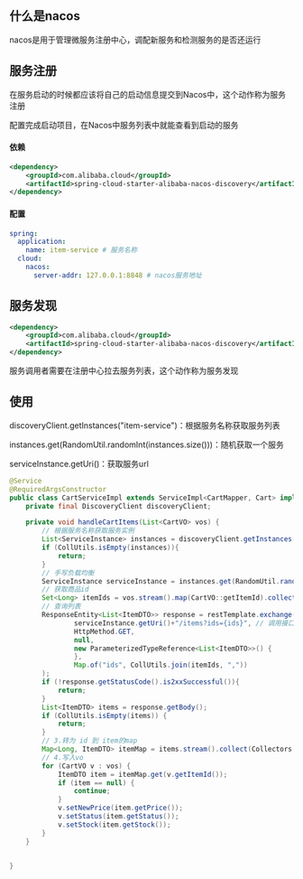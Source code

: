 ## 什么是nacos

nacos是用于管理微服务注册中心，调配新服务和检测服务的是否还运行

## 服务注册

在服务启动的时候都应该将自己的启动信息提交到Nacos中，这个动作称为服务注册

配置完成启动项目，在Nacos中服务列表中就能查看到启动的服务

#### 依赖

``` xml
<dependency>
    <groupId>com.alibaba.cloud</groupId>
    <artifactId>spring-cloud-starter-alibaba-nacos-discovery</artifactId>
</dependency>
```

#### 配置

```yml
spring:
  application:
    name: item-service # 服务名称
  cloud:
    nacos:
      server-addr: 127.0.0.1:8848 # nacos服务地址
```

## 服务发现

``` xml
<dependency>
    <groupId>com.alibaba.cloud</groupId>
    <artifactId>spring-cloud-starter-alibaba-nacos-discovery</artifactId>
</dependency>
```

服务调用者需要在注册中心拉去服务列表，这个动作称为服务发现

## 使用

discoveryClient.getInstances("item-service")：根据服务名称获取服务列表

instances.get(RandomUtil.randomInt(instances.size()))：随机获取一个服务

serviceInstance.getUri()：获取服务url

```java
@Service
@RequiredArgsConstructor
public class CartServiceImpl extends ServiceImpl<CartMapper, Cart> implements ICartService {
    private final DiscoveryClient discoveryClient;

    private void handleCartItems(List<CartVO> vos) {
        // 根据服务名称获取服务实例
        List<ServiceInstance> instances = discoveryClient.getInstances("item-service");
        if (CollUtils.isEmpty(instances)){
            return;
        }
        // 手写负载均衡
        ServiceInstance serviceInstance = instances.get(RandomUtil.randomInt(instances.size()));
        // 获取商品id
        Set<Long> itemIds = vos.stream().map(CartVO::getItemId).collect(Collectors.toSet());
        // 查询列表
        ResponseEntity<List<ItemDTO>> response = restTemplate.exchange(
                serviceInstance.getUri()+"/items?ids={ids}", // 调用接口
                HttpMethod.GET,
                null,
                new ParameterizedTypeReference<List<ItemDTO>>() {
                },
                Map.of("ids", CollUtils.join(itemIds, ","))
        );
        if (!response.getStatusCode().is2xxSuccessful()){
            return;
        }
        List<ItemDTO> items = response.getBody();
        if (CollUtils.isEmpty(items)) {
            return;
        }
        // 3.转为 id 到 item的map
        Map<Long, ItemDTO> itemMap = items.stream().collect(Collectors.toMap(ItemDTO::getId, Function.identity()));
        // 4.写入vo
        for (CartVO v : vos) {
            ItemDTO item = itemMap.get(v.getItemId());
            if (item == null) {
                continue;
            }
            v.setNewPrice(item.getPrice());
            v.setStatus(item.getStatus());
            v.setStock(item.getStock());
        }
    }

 
}
```
